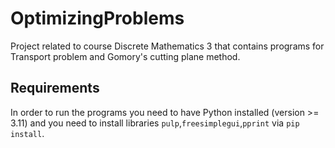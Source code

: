 # OptimizingProblems
Project related to course Discrete Mathematics 3 that contains programs for 
Transport problem and Gomory's cutting plane method.

## Requirements 
In order to run the programs you need to have Python installed (version >= 3.11)
and you need to install libraries ```pulp```,```freesimplegui```,```pprint```
via ```pip install```.
